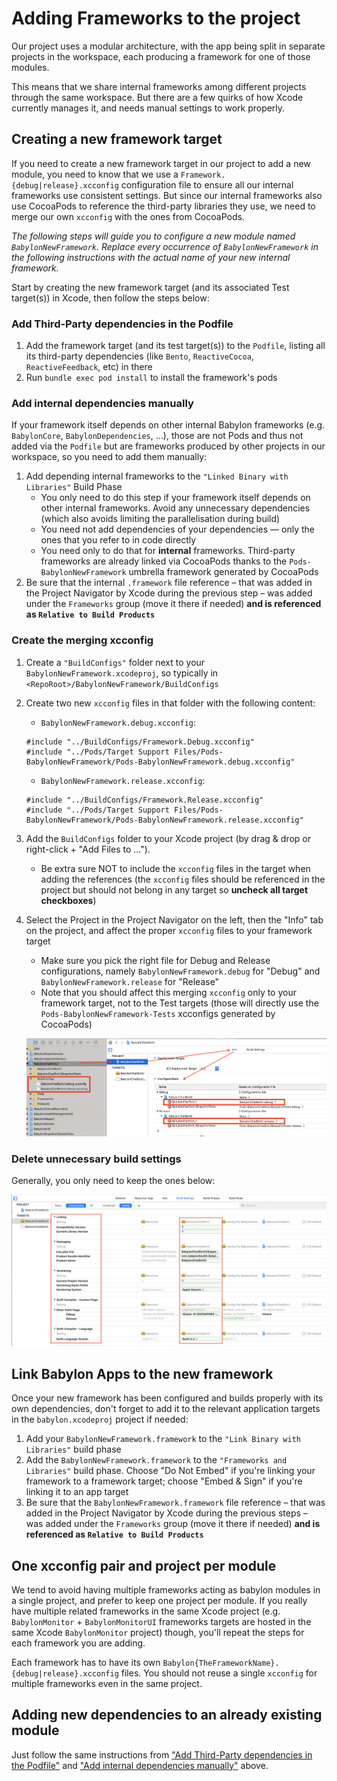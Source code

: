 # Adding Frameworks to the project

Our project uses a modular architecture, with the app being split in separate projects in the workspace, each producing a framework for one of those modules.

This means that we share internal frameworks among different projects through the same workspace. But there are a few quirks of how Xcode currently manages it, and needs manual settings to work properly.

## Creating a new framework target

If you need to create a new framework target in our project to add a new module, you need to know that we use a `Framework.{debug|release}.xcconfig` configuration file to ensure all our internal frameworks use consistent settings. But since our internal frameworks also use CocoaPods to reference the third-party libraries they use, we need to merge our own `xcconfig` with the ones from CocoaPods.

_The following steps will guide you to configure a new module named `BabylonNewFramework`. Replace every occurrence of `BabylonNewFramework` in the following instructions with the actual name of your new internal framework._

Start by creating the new framework target (and its associated Test target(s)) in Xcode, then follow the steps below:

### Add Third-Party dependencies in the Podfile

1. Add the framework target (and its test target(s)) to the `Podfile`, listing all its third-party dependencies (like `Bento`, `ReactiveCocoa`, `ReactiveFeedback`, etc) in there
2. Run `bundle exec pod install` to install the framework's pods

### Add internal dependencies manually

If your framework itself depends on other internal Babylon frameworks (e.g. `BabylonCore`, `BabylonDependencies`, ...), those are not Pods and thus not added via the `Podfile` but are frameworks produced by other projects in our workspace, so you need to add them manually:

1. Add depending internal frameworks to the `"Linked Binary with Libraries"` Build Phase
   * You only need to do this step if your framework itself depends on other internal frameworks. Avoid any unnecessary dependencies (which also avoids limiting the parallelisation during build)
   * You need not add dependencies of your dependencies — only the ones that you refer to in code directly
   * You need only to do that for **internal** frameworks. Third-party frameworks are already linked via CocoaPods thanks to the `Pods-BabylonNewFramework` umbrella framework generated by CocoaPods
2. Be sure that the internal `.framework` file reference – that was added in the Project Navigator by Xcode during the previous step – was added under the `Frameworks` group (move it there if needed) **and is referenced as `Relative to Build Products`**



### Create the merging xcconfig

1. Create a `"BuildConfigs"` folder next to your `BabylonNewFramework.xcodeproj`, so typically in `<RepoRoot>/BabylonNewFramework/BuildConfigs`
2. Create two new `xcconfig` files in that folder with the following content:

   * `BabylonNewFramework.debug.xcconfig`:

	```
	#include "../BuildConfigs/Framework.Debug.xcconfig"
	#include "../Pods/Target Support Files/Pods-BabylonNewFramework/Pods-BabylonNewFramework.debug.xcconfig"
	```

   * `BabylonNewFramework.release.xcconfig`:

	```
	#include "../BuildConfigs/Framework.Release.xcconfig"
	#include "../Pods/Target Support Files/Pods-BabylonNewFramework/Pods-BabylonNewFramework.release.xcconfig"
	```

3. Add the `BuildConfigs` folder to your Xcode project (by drag & drop or right-click + "Add Files to ...").
   * Be extra sure NOT to include the `xcconfig` files in the target when adding the references (the `xcconfig` files should be referenced in the project but should not belong in any target so **uncheck all target checkboxes**)

4. Select the Project in the Project Navigator on the left, then the "Info" tab on the project, and affect the proper `xcconfig` files to your framework target
   * Make sure you pick the right file for Debug and Release configurations, namely `BabylonNewFramework.debug` for "Debug" and `BabylonNewFramework.release` for "Release"
   * Note that you should affect this merging `xcconfig` only to your framework target, not to the Test targets (those will directly use the `Pods-BabylonNewFramework-Tests` xcconfigs generated by CocoaPods)

   ![Setting xcconfig in Xcode UI](Assets/Framework-xcconfig.png)

### Delete unnecessary build settings

Generally, you only need to keep the ones below:

   ![Framework build settings to keep](Assets/Framework-settings-to-keep.png)

## Link Babylon Apps to the new framework

Once your new framework has been configured and builds properly with its own dependencies, don't forget to add it to the relevant application targets in the `babylon.xcodeproj` project if needed:

1. Add your `BabylonNewFramework.framework` to the `"Link Binary with Libraries"` build phase
2. Add the `BabylonNewFramework.framework` to the `"Frameworks and Libraries"` build phase. Choose "Do Not Embed" if you're linking your framework to a framework target; choose "Embed & Sign" if you're linking it to an app target
3. Be sure that the `BabylonNewFramework.framework` file reference – that was added in the Project Navigator by Xcode during the previous steps – was added under the `Frameworks` group (move it there if needed) **and is referenced as `Relative to Build Products`**

## One xcconfig pair and project per module

We tend to avoid having multiple frameworks acting as babylon modules in a single project, and prefer to keep one project per module.
If you really have multiple related frameworks in the same Xcode project (e.g. `BabylonMonitor` + `BabylonMonitorUI` frameworks targets are hosted in the same Xcode `BabylonMonitor` project) though, you'll repeat the steps for each framework you are adding.

Each framework has to have its own `Babylon{TheFrameworkName}.{debug|release}.xcconfig` files. You should not reuse a single `xcconfig` for multiple frameworks even in the same project.

## Adding new dependencies to an already existing module

Just follow the same instructions from ["Add Third-Party dependencies in the Podfile"](#add-third-party-dependencies-in-the-podfile) and ["Add internal dependencies manually"](add-internal-dependencies-manually) above.
